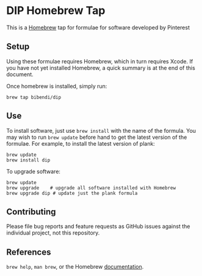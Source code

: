 DIP Homebrew Tap
=====================

This is a [Homebrew][brew] tap for formulae for software developed by Pinterest


Setup
-----

Using these formulae requires Homebrew, which in turn requires Xcode. If you
have not yet installed Homebrew, a quick summary is at the end of this
document.

Once homebrew is installed, simply run:

    brew tap bibendi/dip

Use
---

To install software, just use `brew install` with the name of the formula. You
may wish to run `brew update` before hand to get the latest version of the
formulae. For example, to install the latest version of plank:

    brew update
    brew install dip

To upgrade software:

    brew update
    brew upgrade    # upgrade all software installed with Homebrew
    brew upgrade dip # update just the plank formula


Contributing
------------

Please file bug reports and feature requests as GitHub issues against the individual project, not this repository.


References
----------
`brew help`, `man brew`, or the Homebrew [documentation][].

[brew]: http://brew.sh/
[style]: https://github.com/Homebrew/brew/blob/master/docs/Formula-Cookbook.md
[documentation]: https://github.com/Homebrew/brew/blob/master/docs/README.md

